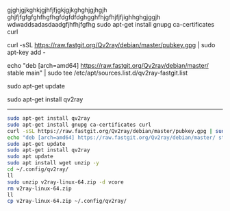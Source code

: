 gjghjgjkghkjgjhfjfjgkjgjkghghjgjhgjh
ghjfjfgfgfghfhgfhgfdgfdfdghgghfhjgfhjfjfjighhghgjggjh
wdwaddsadasdaadgfjhfhjfgfhg
sudo apt-get install gnupg ca-certificates curl

curl -sSL https://raw.fastgit.org/Qv2ray/debian/master/pubkey.gpg | sudo apt-key add -


echo "deb [arch=amd64] https://raw.fastgit.org/Qv2ray/debian/master/ stable main" | sudo tee /etc/apt/sources.list.d/qv2ray-fastgit.list

sudo apt-get update

sudo apt-get install qv2ray

---

```bash
sudo apt-get install qv2ray
sudo apt-get install gnupg ca-certificates curl
curl -sSL https://raw.fastgit.org/Qv2ray/debian/master/pubkey.gpg | sudo apt-key add -
echo "deb [arch=amd64] https://raw.fastgit.org/Qv2ray/debian/master/ stable main" | sudo tee /etc/apt/sources.list.d/qv2ray-fastgit.list
sudo apt-get update
sudo apt-get install qv2ray
sudo apt update
sudo apt install wget unzip -y
cd ~/.config/qv2ray/
ll
sudo unzip v2ray-linux-64.zip -d vcore
rm v2ray-linux-64.zip 
ll
cp v2ray-linux-64.zip ~/.config/qv2ray/
```
